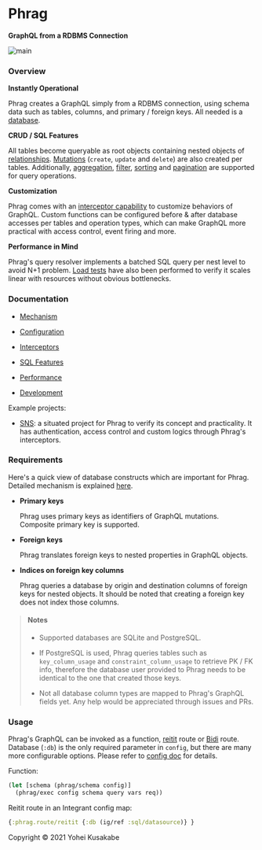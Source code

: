 # Phrag

**GraphQL from a RDBMS Connection**

![main](https://github.com/ykskb/phrag/actions/workflows/test.yml/badge.svg)

### Overview

**Instantly Operational**

Phrag creates a GraphQL simply from a RDBMS connection, using schema data such as tables, columns, and primary / foreign keys. All needed is a [database](#requirements).

**CRUD / SQL Features**

All tables become queryable as root objects containing nested objects of [relationships](docs/mechanism.md#relationships). [Mutations](docs/mechanism.md#mutations) (`create`, `update` and `delete`) are also created per tables. Additionally, [aggregation](docs/sql_feature.md#aggregation), [filter](docs/sql_feature.md#filtering), [sorting](docs/sql_feature.md#sorting) and [pagination](docs/sql_feature.md#pagination) are supported for query operations.

**Customization**

Phrag comes with an [interceptor capability](#interceptor-signals) to customize behaviors of GraphQL. Custom functions can be configured before & after database accesses per tables and operation types, which can make GraphQL more practical with access control, event firing and more.

**Performance in Mind**

Phrag's query resolver implements a batched SQL query per nest level to avoid N+1 problem. [Load tests](docs/performance.md) have also been performed to verify it scales linear with resources without obvious bottlenecks.

### Documentation

- [Mechanism](docs/mechanism.md)

- [Configuration](docs/config.md)

- [Interceptors](docs/interceptor.md)

- [SQL Features](docs/sql_feature.md)

- [Performance](docs/performance.md)

- [Development](docs/development.md)

Example projects:

- [SNS](https://github.com/ykskb/situated-sns-backend): a situated project for Phrag to verify its concept and practicality. It has authentication, access control and custom logics through Phrag's interceptors.

### Requirements

Here's a quick view of database constructs which are important for Phrag. Detailed mechanism is explained [here](docs/mechanism.md).

- **Primary keys**

  Phrag uses primary keys as identifiers of GraphQL mutations. Composite primary key is supported.

- **Foreign keys**

  Phrag translates foreign keys to nested properties in GraphQL objects.

- **Indices on foreign key columns**

  Phrag queries a database by origin and destination columns of foreign keys for nested objects. It should be noted that creating a foreign key does not index those columns.

> #### Notes
>
> - Supported databases are SQLite and PostgreSQL.
>
> - If PostgreSQL is used, Phrag queries tables such as `key_column_usage` and `constraint_column_usage` to retrieve PK / FK info, therefore the database user provided to Phrag needs to be identical to the one that created those keys.
>
> - Not all database column types are mapped to Phrag's GraphQL fields yet. Any help would be appreciated through issues and PRs.

### Usage

Phrag's GraphQL can be invoked as a function, [reitit](https://github.com/metosin/reitit) route or [Bidi](https://github.com/juxt/bidi) route. Database (`:db`) is the only required parameter in `config`, but there are many more configurable options. Please refer to [config doc](docs/config.md) for details.

Function:

```clojure
(let [schema (phrag/schema config)]
  (phrag/exec config schema query vars req))
```

Reitit route in an Integrant config map:

```clojure
{:phrag.route/reitit {:db (ig/ref :sql/datasource)} }
```

Copyright © 2021 Yohei Kusakabe
